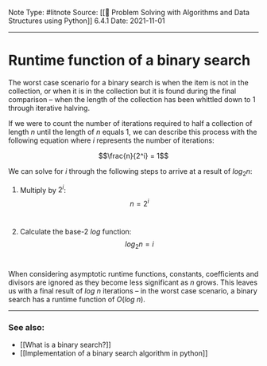 Note Type: #litnote
Source: [[📖 Problem Solving with Algorithms and Data Structures using Python]] 6.4.1
Date: 2021-11-01

---
# Runtime function of a binary search
The worst case scenario for a binary search is when the item is not in the collection, or when it is in the collection but it is found during the final comparison – when the length of the collection has been whittled down to 1 through iterative halving.

If we were to count the number of iterations required to half a collection of length $n$ until the length of $n$ equals 1, we can describe this process with the following equation where $i$ represents the number of iterations:

$$\frac{n}{2^i} = 1$$

We can solve for $i$ through the following steps to arrive at a result of $log_2n$:

1. Multiply by $2^i$: $$n = 2^i$$<br>

2. Calculate the base-2 $log$ function:$$log_2n = i$$<br>

When considering asymptotic runtime functions, constants, coefficients and divisors are ignored as they become less significant as $n$ grows. This leaves us with a final result of $log\:n$ iterations – in the worst case scenario, a binary search has a runtime function of $O(log\:n)$.

---
### See also:
- [[What is a binary search?]]
- [[Implementation of a binary search algorithm in python]]